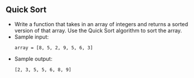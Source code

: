 ## Quick Sort

- Write a function that takes in an array of integers and returns a sorted version of that array. Use the Quick Sort algorithm to sort the array.
- Sample input:
    ~~~
    array = [8, 5, 2, 9, 5, 6, 3]
    ~~~
- Sample output:
    ~~~
    [2, 3, 5, 5, 6, 8, 9]
    ~~~